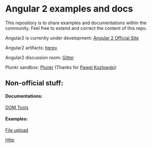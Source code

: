 # Angular 2 examples and docs

This repository is to share examples and documentations within the community. Feel free to extend and correct the content of this repo.

Angular2 is currently under development: [Angular 2 Official Site](http://angular.io)

Angular2 artifacts: [here&raquo;](https://code.angularjs.org/)

Angular2 discussion room: [Gitter](https://gitter.im/angular/angular)

Plunkr sandbox: [Plunkr](http://plnkr.co/edit/GohfcaiNrwVRn8Hq42tM?p=preview) (Thanks for [Pawel Kozlowski](https://github.com/pkozlowski-opensource))

## Non-official stuff:

#### Documentations:

[DOM Tools](docs/DOMTools.md)

#### Examples:

[File upload](examples/file-upload/)

[Http](examples/http/)